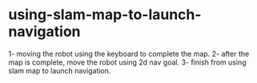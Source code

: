 # using-slam-map-to-launch-navigation
1- moving the robot using the keyboard to complete the map.
2- after the map is complete, move the robot using 2d nav goal.
3- finish from using slam map to launch navigation.
